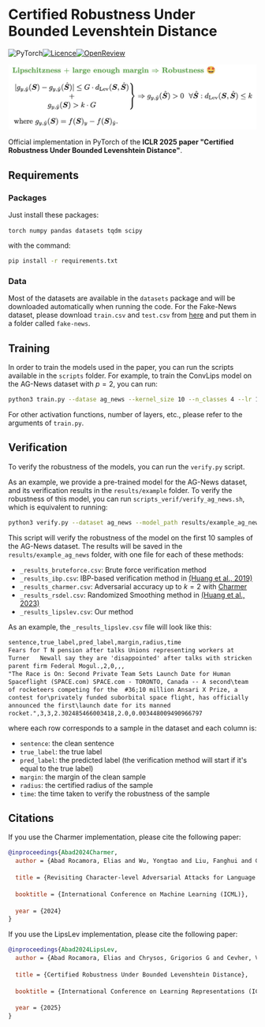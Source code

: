 # Certified Robustness Under Bounded Levenshtein Distance

![PyTorch](https://img.shields.io/badge/PyTorch-%23EE4C2C.svg?style=for-the-badge&logo=PyTorch&logoColor=white)[![Licence](https://img.shields.io/badge/MIT_License-lightgreen?style=for-the-badge)](./LICENSE)[![OpenReview](https://img.shields.io/badge/OpenReview-8C1B13?style=for-the-badge)](https://openreview.net/forum?id=cd79pbXi4N)

![Main idea](figures/header.jpeg)

Official implementation in PyTorch of the **ICLR 2025 paper "Certified Robustness Under Bounded Levenshtein Distance"**.

## Requirements

### Packages

Just install these packages:

`
torch
numpy
pandas
datasets
tqdm
scipy
`

with the command:

```bash
pip install -r requirements.txt
```

### Data

Most of the datasets are available in the `datasets` package and will be downloaded automatically when running the code. For the Fake-News dataset, please download `train.csv` and `test.csv` from [here](https://www.kaggle.com/competitions/fake-news) and put them in a folder called `fake-news`.

## Training

In order to train the models used in the paper, you can run the scripts available in the `scripts` folder. For example, to train the ConvLips model on the AG-News dataset with $p=2$, you can run:

```bash
python3 train.py --datase ag_news --kernel_size 10 --n_classes 4 --lr 100 --seed 1 --valid_size 0 --p 2
```

For other activation functions, number of layers, etc., please refer to the arguments of `train.py`.

## Verification

To verify the robustness of the models, you can run the `verify.py` script. 

As an example, we provide a pre-trained model for the AG-News dataset, and its verification results in the `results/example` folder. To verify the robustness of this model, you can run `scripts_verif/verify_ag_news.sh`, which is equivalent to running:

```bash
python3 verify.py --dataset ag_news --model_path results/example_ag_news/weights_last.pt --n_classes 4 --n_samples 10
```

This script will verify the robustness of the model on the first 10 samples of the AG-News dataset. The results will be saved in the `results/example_ag_news` folder, with one file for each of these methods:

- `_results_bruteforce.csv`: Brute force verification method
- `_results_ibp.csv`: IBP-based verification method in [(Huang et al., 2019)](https://aclanthology.org/D19-1419/)
- `_results_charmer.csv`: Adversarial accuracy up to $k=2$ with [Charmer](https://openreview.net/forum?id=AZWqXfM6z9)
- `_results_rsdel.csv`: Randomized Smoothing method in [(Huang et al., 2023)](https://arxiv.org/abs/2302.01757)
- `_results_lipslev.csv`: Our method

As an example, the `_results_lipslev.csv` file will look like this:

```csv
sentence,true_label,pred_label,margin,radius,time
Fears for T N pension after talks Unions representing workers at Turner   Newall say they are 'disappointed' after talks with stricken parent firm Federal Mogul.,2,0,,,
"The Race is On: Second Private Team Sets Launch Date for Human Spaceflight (SPACE.com) SPACE.com - TORONTO, Canada -- A second\team of rocketeers competing for the  #36;10 million Ansari X Prize, a contest for\privately funded suborbital space flight, has officially announced the first\launch date for its manned rocket.",3,3,2.302485466003418,2.0,0.003448009490966797
```

where each row corresponds to a sample in the dataset and each column is:

- `sentence`: the clean sentence
- `true_label`: the true label
- `pred_label`: the predicted label (the verification method will start if it's equal to the true label)
- `margin`: the margin of the clean sample
- `radius`: the certified radius of the sample
- `time`: the time taken to verify the robustness of the sample

## Citations

If you use the Charmer implementation, please cite the following paper:

```bibtex
@inproceedings{Abad2024Charmer,
  author = {Abad Rocamora, Elias and Wu, Yongtao and Liu, Fanghui and Chrysos, Grigorios G and Cevher, Volkan},

  title = {Revisiting Character-level Adversarial Attacks for Language Models},

  booktitle = {International Conference on Machine Learning (ICML)},

  year = {2024}
}
```

If you use the LipsLev implementation, please cite the following paper:

```bibtex
@inproceedings{Abad2024LipsLev,
  author = {Abad Rocamora, Elias and Chrysos, Grigorios G and Cevher, Volkan},

  title = {Certified Robustness Under Bounded Levenshtein Distance},

  booktitle = {International Conference on Learning Representations (ICLR)},

  year = {2025}
}
```

















